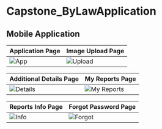 # Capstone_ByLawApplication

## Mobile Application

| Application Page | Image Upload Page |
|------------------|-------------------|
| ![App](https://github.com/user-attachments/assets/1a6b7a13-fcd8-4357-b111-a6352a3151dc) | ![Upload](https://github.com/user-attachments/assets/1a6b7a13-fcd8-4357-b111-a6352a3151dc) |

| Additional Details Page | My Reports Page |
|-------------------------|-----------------|
| ![Details](https://github.com/user-attachments/assets/5699ae89-e9f4-4b66-91bf-8a1a17de8948) | ![My Reports](https://github.com/user-attachments/assets/594108d0-00b8-4e69-8ca9-a43d9c1d8a12) |

| Reports Info Page | Forgot Password Page |
|-------------------|-----------------------|
| ![Info](https://github.com/user-attachments/assets/8adb3cc1-e1d2-4b98-90f5-2e9f083ba1e0) | ![Forgot](https://github.com/user-attachments/assets/55c7a379-278e-4f27-8457-10a381ef7cd2) |
